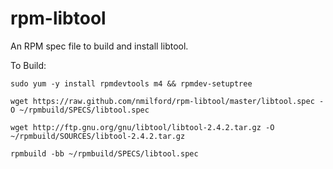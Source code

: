rpm-libtool
===========

An RPM spec file to build and install libtool.

To Build:

`sudo yum -y install rpmdevtools m4 && rpmdev-setuptree`

`wget https://raw.github.com/nmilford/rpm-libtool/master/libtool.spec -O ~/rpmbuild/SPECS/libtool.spec`

`wget http://ftp.gnu.org/gnu/libtool/libtool-2.4.2.tar.gz -O  ~/rpmbuild/SOURCES/libtool-2.4.2.tar.gz`

`rpmbuild -bb ~/rpmbuild/SPECS/libtool.spec`